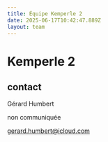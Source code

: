 ```yaml
---
title: Équipe Kemperle 2
date: 2025-06-17T10:42:47.889Z
layout: team
---
```


# Kemperle 2



## contact 

Gérard Humbert

non communiquée

gerard.humbert@icloud.com

